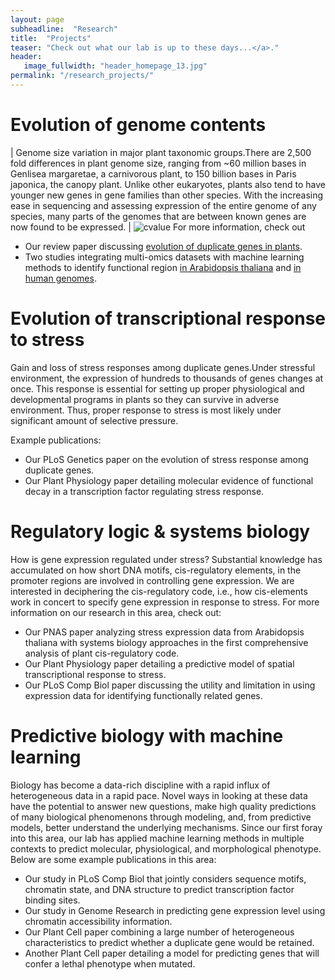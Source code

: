 ```yaml
---
layout: page
subheadline:  "Research"
title:  "Projects"
teaser: "Check out what our lab is up to these days...</a>."
header:
   image_fullwidth: "header_homepage_13.jpg"
permalink: "/research_projects/"
---
```


# Evolution of genome contents
[]()  | 
Genome size variation in major plant taxonomic groups.There are 2,500 fold differences in plant genome size, ranging from ~60 million bases in Genlisea margaretae, a carnivorous plant, to 150 billion bases in Paris japonica, the canopy plant. Unlike other eukaryotes, plants also tend to have younger new genes in gene families than other species. With the increasing ease in sequencing and assessing expression of the entire genome of any species, many parts of the genomes that are between known genes are now found to be expressed. | ![cvalue](https://github.com/ShiuLab/ShiuLab.github.io/blob/master/images/research/research_cvalue.png)
For more information, check out

- Our review paper discussing [evolution of duplicate genes in plants](https://www.ncbi.nlm.nih.gov/pubmed/27288366).
- Two studies integrating multi-omics datasets with machine learning methods to identify functional region [in Arabidopsis thaliana](https://www.ncbi.nlm.nih.gov/pubmed/29554332) and [in human genomes](https://www.ncbi.nlm.nih.gov/pubmed/28398576).


# Evolution of transcriptional response to stress
Gain and loss of stress responses among duplicate genes.Under stressful environment, the expression of hundreds to thousands of genes changes at once. This response is essential for setting up proper physiological and developmental programs in plants so they can survive in adverse environment. Thus, proper response to stress is most likely under significant amount of selective pressure. 

Example publications:
- Our PLoS Genetics paper on the evolution of stress response among duplicate genes.
- Our Plant Physiology paper detailing molecular evidence of functional decay in a transcription factor regulating stress response.


# Regulatory logic & systems biology
How is gene expression regulated under stress? Substantial knowledge has accumulated on how short DNA motifs, cis-regulatory elements, in the promoter regions are involved in controlling gene expression. We are interested in deciphering the cis-regulatory code, i.e., how cis-elements work in concert to specify gene expression in response to stress. For more information on our research in this area, check out:

- Our PNAS paper analyzing stress expression data from Arabidopsis thaliana with systems biology approaches in the first comprehensive analysis of plant cis-regulatory code.
- Our Plant Physiology paper detailing a predictive model of spatial transcriptional response to stress.
- Our PLoS Comp Biol paper discussing the utility and limitation in using expression data for identifying functionally related genes.


# Predictive biology with machine learning
Biology has become a data-rich discipline with a rapid influx of heterogeneous data in a rapid pace. Novel ways in looking at these data have the potential to answer new questions, make high quality predictions of many biological phenomenons through modeling, and, from predictive models, better understand the underlying mechanisms. Since our first foray into this area, our lab has applied machine learning methods in multiple contexts to predict molecular, physiological, and morphological phenotype. Below are some example publications in this area:

- Our study in PLoS Comp Biol that jointly considers sequence motifs, chromatin state, and DNA structure to predict transcription factor binding sites.
- Our study in Genome Research in predicting gene expression level using chromatin accessibility information.
- Our Plant Cell paper combining a large number of heterogeneous characteristics to predict whether a duplicate gene would be retained.
- Another Plant Cell paper detailing a model for predicting genes that will confer a lethal phenotype when mutated.